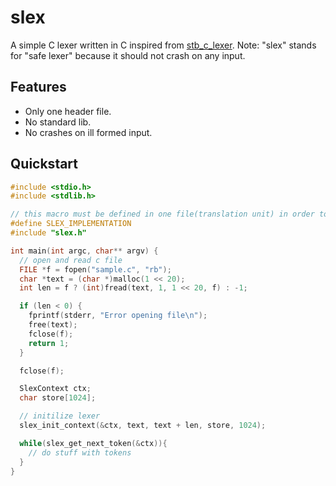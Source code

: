 # slex

A simple C lexer written in C inspired from [stb_c_lexer](https://github.com/nothings/stb/blob/master/stb_c_lexer.h).
Note: "slex" stands for "safe lexer" because it should not crash on any input.

## Features

- Only one header file.
- No standard lib.
- No crashes on ill formed input.

## Quickstart

```c
#include <stdio.h>
#include <stdlib.h>

// this macro must be defined in one file(translation unit) in order to avoid ODR violations.
#define SLEX_IMPLEMENTATION
#include "slex.h"

int main(int argc, char** argv) {
  // open and read c file 
  FILE *f = fopen("sample.c", "rb");
  char *text = (char *)malloc(1 << 20);
  int len = f ? (int)fread(text, 1, 1 << 20, f) : -1;

  if (len < 0) {
    fprintf(stderr, "Error opening file\n");
    free(text);
    fclose(f);
    return 1;
  }

  fclose(f);

  SlexContext ctx;
  char store[1024];

  // initilize lexer
  slex_init_context(&ctx, text, text + len, store, 1024);

  while(slex_get_next_token(&ctx)){
    // do stuff with tokens
  }
}
```
